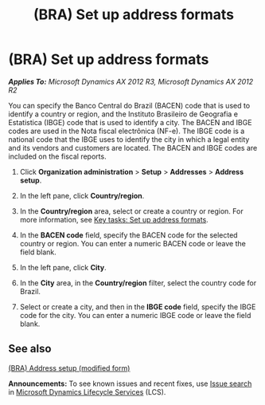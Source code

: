 ﻿---
title: (BRA) Set up address formats
TOCTitle: (BRA) Set up address formats
ms:assetid: b5b16507-1c9d-4bd9-8e4a-32b67b0a4069
ms:mtpsurl: https://technet.microsoft.com/en-us/library/JJ710600(v=AX.60)
ms:contentKeyID: 49384489
ms.date: 04/18/2014
mtps_version: v=AX.60
f1_keywords:
- BR - 00002
---

# (BRA) Set up address formats 


_**Applies To:** Microsoft Dynamics AX 2012 R3, Microsoft Dynamics AX 2012 R2_

You can specify the Banco Central do Brazil (BACEN) code that is used to identify a country or region, and the Instituto Brasileiro de Geografia e Estatistica (IBGE) code that is used to identify a city. The BACEN and IBGE codes are used in the Nota fiscal electrônica (NF-e). The IBGE code is a national code that the IBGE uses to identify the city in which a legal entity and its vendors and customers are located. The BACEN and IBGE codes are included on the fiscal reports.

1.  Click **Organization administration** \> **Setup** \> **Addresses** \> **Address setup**.

2.  In the left pane, click **Country/region**.

3.  In the **Country/region** area, select or create a country or region. For more information, see [Key tasks: Set up address formats](key-tasks-set-up-address-formats.md).

4.  In the **BACEN code** field, specify the BACEN code for the selected country or region. You can enter a numeric BACEN code or leave the field blank.

5.  In the left pane, click **City**.

6.  In the **City** area, in the **Country/region** filter, select the country code for Brazil.

7.  Select or create a city, and then in the **IBGE code** field, specify the IBGE code for the city. You can enter a numeric IBGE code or leave the field blank.

## See also

[(BRA) Address setup (modified form)](https://technet.microsoft.com/en-us/library/jj710525\(v=ax.60\))

  
**Announcements:** To see known issues and recent fixes, use [Issue search](http://go.microsoft.com/fwlink/?linkid=389258) in [Microsoft Dynamics Lifecycle Services](http://go.microsoft.com/fwlink/?linkid=306505) (LCS).

